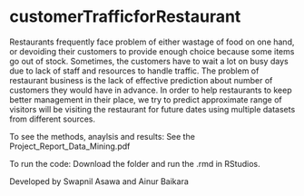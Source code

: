 # customerTrafficforRestaurant


Restaurants frequently face problem of either wastage of food on one hand, or devoiding their
customers to provide enough choice because some items go out of stock. Sometimes, the
customers have to wait a lot on busy days due to lack of staff and resources to handle traffic. The
problem of restaurant business is the lack of effective prediction about number of customers they
would have in advance. In order to help restaurants to keep better management in their place, we
try to predict approximate range of visitors will be visiting the restaurant for future dates using
multiple datasets from different sources. 

To see the methods, anaylsis and results:
See the Project_Report_Data_Mining.pdf

To run the code:
Download the folder and run the .rmd in RStudios.


Developed by Swapnil Asawa and Ainur Baikara
